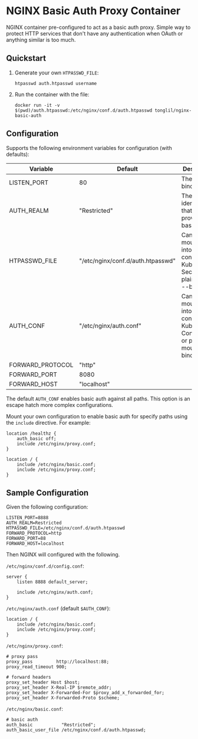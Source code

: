 # NGINX Basic Auth Proxy Container

NGINX container pre-configured to act as a basic auth proxy.
Simple way to protect HTTP services that don't have any authentication when OAuth or anything similar is too much.

## Quickstart

1. Generate your own `HTPASSWD_FILE`:

    ```
    htpasswd auth.htpasswd username
    ```

1. Run the container with the file:

    ```
    docker run -it -v $(pwd)/auth.htpasswd:/etc/nginx/conf.d/auth.htpasswd tonglil/nginx-basic-auth
    ```

## Configuration

Supports the following environment variables for configuration (with defaults):

| Variable | Default | Description |
| --- | --- | --- |
| LISTEN_PORT | 80 | The port to bind to |
| AUTH_REALM | "Restricted" | The identification that will be provided via basic auth |
| HTPASSWD_FILE | "/etc/nginx/conf.d/auth.htpasswd" | Can be mounted into the container via Kubernetes Secret or plain mount --bind |
| AUTH_CONF | "/etc/nginx/auth.conf" | Can be mounted into the container via Kubernetes ConfigMap or plain mount --bind |
| FORWARD_PROTOCOL | "http" |  |
| FORWARD_PORT | 8080 |  |
| FORWARD_HOST | "localhost" |  |

The default `AUTH_CONF` enables basic auth against all paths.
This option is an escape hatch more complex configurations.

Mount your own configuration to enable basic auth for specify paths using the `include` directive.
For example:

```
location /healthz {
    auth_basic off;
    include /etc/nginx/proxy.conf;
}

location / {
    include /etc/nginx/basic.conf;
    include /etc/nginx/proxy.conf;
}
```

## Sample Configuration

Given the following configuration:

```
LISTEN_PORT=8888
AUTH_REALM=Restricted
HTPASSWD_FILE=/etc/nginx/conf.d/auth.htpasswd
FORWARD_PROTOCOL=http
FORWARD_PORT=88
FORWARD_HOST=localhost
```

Then NGINX will configured with the following.

`/etc/nginx/conf.d/config.conf`:

```
server {
    listen 8888 default_server;

    include /etc/nginx/auth.conf;
}
```

`/etc/nginx/auth.conf` (default `$AUTH_CONF`):

```
location / {
    include /etc/nginx/basic.conf;
    include /etc/nginx/proxy.conf;
}
```

`/etc/nginx/proxy.conf`:

```
# proxy pass
proxy_pass         http://localhost:88;
proxy_read_timeout 900;

# forward headers
proxy_set_header Host $host;
proxy_set_header X-Real-IP $remote_addr;
proxy_set_header X-Forwarded-For $proxy_add_x_forwarded_for;
proxy_set_header X-Forwarded-Proto $scheme;
```

`/etc/nginx/basic.conf`:

```
# basic auth
auth_basic           "Restricted";
auth_basic_user_file /etc/nginx/conf.d/auth.htpasswd;
```
